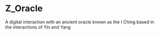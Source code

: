 # Z_Oracle
A digital interaction with an ancient oracle known as the I Ching based in the interactions of Yin and Yang

